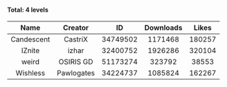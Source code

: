 #### Total: 4 levels

| Name | Creator | ID | Downloads | Likes |
|:---:|:---:|:---:|:---:|:---:|
| Candescent | CastriX | 34749502 | 1171468 | 180257
| IZnite | izhar | 32400752 | 1926286 | 320104
| weird | OSIRIS GD | 51173274 | 323792 | 38553
| Wishless | Pawlogates | 34224737 | 1085824 | 162267
